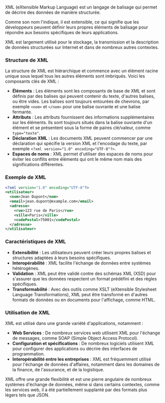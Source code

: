 XML (eXtensible Markup Language) est un langage de balisage qui permet de décrire des données de manière structurée. 

Comme son nom l'indique, il est extensible, ce qui signifie que les développeurs peuvent définir leurs propres éléments de balisage pour répondre aux besoins spécifiques de leurs applications. 

XML est largement utilisé pour le stockage, la transmission et la description de données structurées sur Internet et dans de nombreux autres contextes.

### Structure de XML

La structure de XML est hiérarchique et commence avec un élément racine unique sous lequel tous les autres éléments sont imbriqués. Voici les composants clés de XML :

- **Éléments** : Les éléments sont les composants de base de XML et sont définis par des balises qui peuvent contenir du texte, d'autres balises, ou être vides. Les balises sont toujours entourées de chevrons, par exemple `<nom>` et `</nom>` pour une balise ouvrante et une balise fermante.
- **Attributs** : Les attributs fournissent des informations supplémentaires sur les éléments. Ils sont toujours situés dans la balise ouvrante d'un élément et se présentent sous la forme de paires clé/valeur, comme `type="texte"`.
- **Déclaration XML** : Les documents XML peuvent commencer par une déclaration qui spécifie la version XML et l'encodage du texte, par exemple `<?xml version="1.0" encoding="UTF-8"?>`.
- **Espaces de noms** : XML permet d'utiliser des espaces de noms pour éviter les conflits entre éléments qui ont le même nom mais des significations différentes.

### Exemple de XML

```xml
<?xml version="1.0" encoding="UTF-8"?>
<utilisateur>
  <nom>Jean Dupont</nom>
  <email>jean.dupont@example.com</email>
  <adresse>
    <rue>123 rue de Paris</rue>
    <ville>Paris</ville>
    <codePostal>75001</codePostal>
  </adresse>
</utilisateur>
```

### Caractéristiques de XML

- **Extensibilité** : Les utilisateurs peuvent créer leurs propres balises et structures adaptées à leurs besoins spécifiques.
- **Interopérabilité** : XML facilite l'échange de données entre systèmes hétérogènes.
- **Validation** : XML peut être validé contre des schémas XML (XSD) pour s'assurer que les données respectent un format prédéfini et des règles spécifiques.
- **Transformabilité** : Avec des outils comme XSLT (eXtensible Stylesheet Language Transformations), XML peut être transformé en d'autres formats de données ou en documents pour l'affichage, comme HTML.

### Utilisation de XML

XML est utilisé dans une grande variété d'applications, notamment :

- **Web Services** : De nombreux services web utilisent XML pour l'échange de messages, comme SOAP (Simple Object Access Protocol).
- **Configuration et spécifications** : De nombreux logiciels utilisent XML pour configurer des applications ou décrire des interfaces de programmation.
- **Interopérabilité entre les entreprises** : XML est fréquemment utilisé pour l'échange de données d'affaires, notamment dans les domaines de la finance, de l'assurance, et de la logistique.

XML offre une grande flexibilité et est une pierre angulaire de nombreux systèmes d'échange de données, même si dans certains contextes, comme les services web, il a été partiellement supplanté par des formats plus légers tels que JSON.